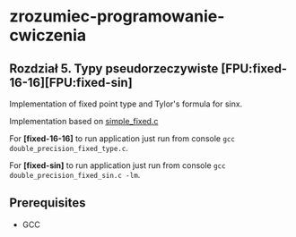 # zrozumiec-programowanie-cwiczenia
## Rozdział 5. Typy pseudorzeczywiste [FPU:fixed-16-16][FPU:fixed-sin]

Implementation of fixed point type and Tylor's formula for sinx.
 
Implementation based on [simple_fixed.c](https://github.com/gynvael/zrozumiec-programowanie/blob/master/009-Czesc_II-Rozdzial_5-Typy_pseudo_rzeczywiste/simple_fixed.c)

For **[fixed-16-16]** to run application just run from console `gcc double_precision_fixed_type.c`.

For **[fixed-sin]** to run application just run from console `gcc double_precision_fixed_sin.c -lm`.

## Prerequisites
- GCC